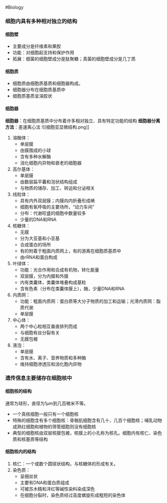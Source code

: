 #Biology

### 细胞内具有多种相对独立的结构
#### 细胞壁
- 主要成分是纤维素和果胶
- 功能：对细胞起支持和保护作用
- 拓展：细菌的细胞壁成分是肽聚糖；真菌的细胞壁成分是几丁质
#### 细胞质
- 细胞质由细胞质基质和细胞器构成。
- 细胞器分布在细胞质基质中
- 细胞质基质呈溶胶状
#### 细胞器
**细胞器**：在细胞质基质中分布着许多相对独立、具有特定功能的结构
**细胞器分离方法**：差速离心法
![[细胞亚显微结构.png]]
1. 溶酶体：
	- 单层膜
	- 由膜围成的小球
	- 含有多种水解酶
	- 消化细胞内异物和衰老的细胞器
2.  高尔基体：
	- 单层膜
	- 由数层扁平囊和泡状结构组成
	- 与物质的储存、加工、转运和分泌相关
3. 线粒体：
	- 具有内外双层膜；内膜向内折叠形成嵴
	- 细胞有氧呼吸的主要场所，“动力车间”
	- 分布：代谢旺盛的细胞中数量较多
	- 少量的DNA和RNA
4. 核糖体：
	- 无膜
	- 分为大亚基和小亚基
	- 合成蛋白的场所
	- 有的附着于粗面内质网上，有的游离在细胞质基质中
	- 由rRNA和蛋白构成
5. 叶绿体：
	- 功能：光合作用和合成有机物，转化能量
	- 双层膜，分为内膜和外膜
	- 内有类囊体，类囊体堆叠构成基粒
	- 含有色素（分布在类囊体膜上），酶，少量DNA和RNA
6. 内质网：
	- 功能：粗面内质网：蛋白质等大分子物质的加工和运输；光滑内质网：脂质代谢
	- 单层膜
7. 中心体：
	- 两个中心粒相互垂直排列而成
	- 与细胞有丝分裂有关
	- 无膜包被
8. 液泡：
	- 单层膜
	- 含有水、离子、营养物质和多种酶
	- 维持细胞渗透压和消化胞内异物

### 遗传信息主要储存在细胞核中

#### 细胞核的结构
通常为球形，直径为1$\mu$m到几百微米不等。
- 一个真核细胞一般只有一个细胞核
- 特殊的细胞含有多个细胞核：骨骼肌细胞含有几十、几百个细胞核；哺乳动物成熟红细胞和植物的筛管细胞则没有细胞核
- 典型的细胞核由双层核膜包被，核膜上的小孔称为核孔。细胞内有核仁、染色质和核基质等结构
#### 细胞核内的结构
1. 核仁：一个或数个圆球状结构，与核糖体的形成有关。
2. 染色质：
	- 呈细丝状
	- 主要有DNA和蛋白质组成
	- 可被苏木精和洋红等碱性染料染成深色
	- 在细胞分裂时，染色质经过高度螺旋形成粗短的染色体
